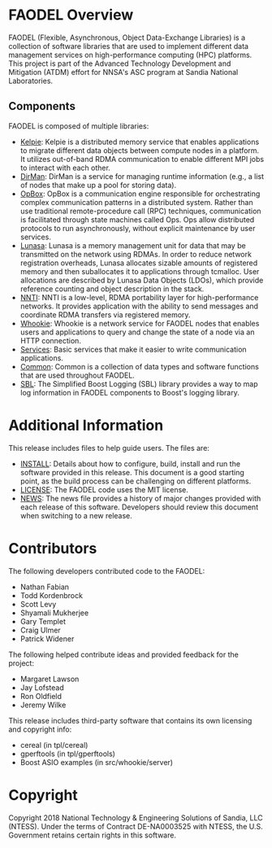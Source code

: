 FAODEL Overview
===============
FAODEL (Flexible, Asynchronous, Object Data-Exchange Libraries) is a 
collection of software libraries that are used to implement 
different data management services on high-performance computing (HPC)
platforms. This project is part of the Advanced Technology Development
and Mitigation (ATDM) effort for NNSA's ASC program at Sandia 
National Laboratories. 

Components
----------
FAODEL is composed of multiple libraries:

- [Kelpie](src/kelpie/README_Kelpie.md): Kelpie is a distributed memory
  service that enables applications to migrate different data objects
  between compute nodes in a platform. It utilizes out-of-band RDMA
  communication to enable different MPI jobs to interact with each
  other.
- [DirMan](src/dirman/README_DirMan.md): DirMan is a service for 
  managing runtime information (e.g., a list of nodes that make up
  a pool for storing data).
- [OpBox](src/opbox/README_OpBox.md): OpBox is a communication engine
  responsible for orchestrating complex communication patterns in a
  distributed system. Rather than use traditional remote-procedure
  call (RPC) techniques, communication is facilitated through state
  machines called Ops. Ops allow distributed protocols to run
  asynchronously, without explicit maintenance by user services.
- [Lunasa](src/lunasa/README_Lunasa.md): Lunasa is a memory management unit
  for data that may be transmitted on the network using RDMAs. In
  order to reduce network registration overheads, Lunasa allocates
  sizable amounts of registered memory and then suballocates it to
  applications through tcmalloc. User allocations are described by
  Lunasa Data Objects (LDOs), which provide reference counting and
  object description in the stack.
- [NNTI](src/nnti/README_NNTI.md): NNTI is a low-level, RDMA portability
  layer for high-performance networks. It provides application with
  the ability to send messages and coordinate RDMA transfers via
  registered memory.
- [Whookie](src/whookie/README_Whookie.md): Whookie is a network service for
  FAODEL nodes that enables users and applications to query
  and change the state of a node via an HTTP connection.
- [Services](src/faodel-services/README_Services.md): Basic services that make it
  easier to write communication applications.  
- [Common](src/faodel-common/README_Common.md): Common is a collection of data types
  and software functions that are used throughout FAODEL.
- [SBL](src/sbl/README_SBL.md): The Simplified Boost Logging (SBL) library
  provides a way to map log information in FAODEL components to
  Boost's logging library.
  
Additional Information
======================
This release includes files to help guide users. The files are:

- [INSTALL](INSTALL.md): Details about how to configure, build,
  install and run the software provided in this release. This document
  is a good starting point, as the build process can be challenging on
  different platforms.
- [LICENSE](LICENSE.md): The FAODEL code uses the MIT license.
- [NEWS](NEWS.md): The news file provides a history of major changes provided
  with each release of this software. Developers should review this document
  when switching to a new release.

Contributors
============
The following developers contributed code to the FAODEL:

- Nathan Fabian
- Todd Kordenbrock
- Scott Levy
- Shyamali Mukherjee
- Gary Templet
- Craig Ulmer
- Patrick Widener

The following helped contribute ideas and provided feedback for the project:

- Margaret Lawson
- Jay Lofstead
- Ron Oldfield
- Jeremy Wilke

This release includes third-party software that contains its own licensing
and copyright info:
- cereal (in tpl/cereal)
- gperftools (in tpl/gperftools)
- Boost ASIO examples (in src/whookie/server)

Copyright
=========
Copyright 2018 National Technology & Engineering Solutions of Sandia, LLC
(NTESS). Under the terms of Contract DE-NA0003525 with NTESS, the U.S. 
Government retains certain rights in this software. 
